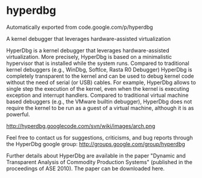 # hyperdbg
Automatically exported from code.google.com/p/hyperdbg


A kernel debugger that leverages hardware-assisted virtualization

HyperDbg is a kernel debugger that leverages hardware-assisted virtualization. More precisely, HyperDbg is based on a minimalistic hypervisor that is installed while the system runs. Compared to traditional kernel debuggers (e.g., WinDbg, SoftIce, Rasta R0 Debugger) HyperDbg is completely transparent to the kernel and can be used to debug kernel code without the need of serial (or USB) cables. For example, HyperDbg allows to single step the execution of the kernel, even when the kernel is executing exception and interrupt handlers. Compared to traditional virtual machine based debuggers (e.g., the VMware builtin debugger), HyperDbg does not require the kernel to be run as a guest of a virtual machine, although it is as powerful.

http://hyperdbg.googlecode.com/svn/wiki/images/arch.png

Feel free to contact us for suggestions, criticisms, and bug reports through the HyperDbg google group: http://groups.google.com/group/hyperdbg

Further details about HyperDbg are available in the paper "Dynamic and Transparent Analysis of Commodity Production Systems" (published in the proceedings of ASE 2010). The paper can be downloaded here.

